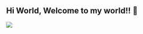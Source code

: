 ## Hi World, Welcome to my world!! 👋

<img src="https://github.com/TheBoyBass/TheBoyBass/blob/main/Media/WhatsApp%20Video%202024-08-02%20at%2004.11.17_7d3b3a5c.gif" width="auto" height="auto">
<!--
**TheBoyBass/TheBoyBass** is a ✨ _special_ ✨ repository because its `README.md` (this file) appears on your GitHub profile.

Here are some ideas to get you started:

- 🔭 I’m currently working on ...
- 🌱 I’m currently learning ...
- 👯 I’m looking to collaborate on ...
- 🤔 I’m looking for help with ...
- 💬 Ask me about ...
- 📫 How to reach me: ...
- 😄 Pronouns: ...
- ⚡ Fun fact: ...
-->
